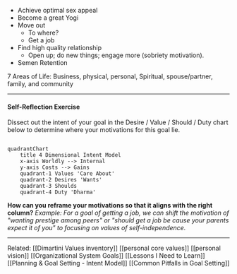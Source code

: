 - Achieve optimal sex appeal
- Become a great Yogi
- Move out
	- To where?
	- Get a job
- Find high quality relationship
	- Open up; do new things; engage more (sobriety motivation).
- Semen Retention

7 Areas of Life:
Business, physical, personal, Spiritual, spouse/partner, family, and community

---
#### Self-Reflection Exercise
Dissect out the intent of your goal in the Desire / Value / Should / Duty chart below to determine where your motivations for this goal lie.

```mermaid

quadrantChart
    title 4 Dimensional Intent Model
    x-axis Worldly --> Internal
    y-axis Costs --> Gains
    quadrant-1 Values 'Care About'
    quadrant-2 Desires 'Wants'
    quadrant-3 Shoulds
    quadrant-4 Duty 'Dharma'
```

**How can you reframe your motivations so that it aligns with the right column?**
*Example: For a goal of getting a job, we can shift the motivation of "wanting prestige among peers" or "should get a job be cause your parents expect it of you" to focusing on values of self-independence.*

---
Related:
[[Dimartini Values inventory]]
[[personal core values]]
[[personal vision]]
[[Organizational System Goals]]
[[Lessons I Need to Learn]]
[[Planning & Goal Setting - Intent Model]]
[[Common Pitfalls in Goal Setting]]